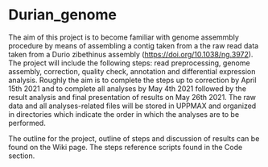# Durian_genome

The aim of this project is to become familiar with genome assemmbly procedure by means of assembling a contig taken from a the raw read data taken from a Durio zibethinus assembly (https://doi.org/10.1038/ng.3972). The project will include the following steps: read preprocessing, genome assembly, correction, quality check, annotation and differential expression analysis. Roughly the aim is to complete the steps up to correction by April 15th 2021 and to complete all analyses by May 4th 2021 followed by the result analysis and final presentation of results on May 26th 2021. The raw data and all analyses-related files will be stored in UPPMAX and organized in directories which indicate the order in which the analyses are to be performed.

The outline for the project, outline of steps and discussion of results can be found on the Wiki page. The steps reference scripts found in the Code section.
